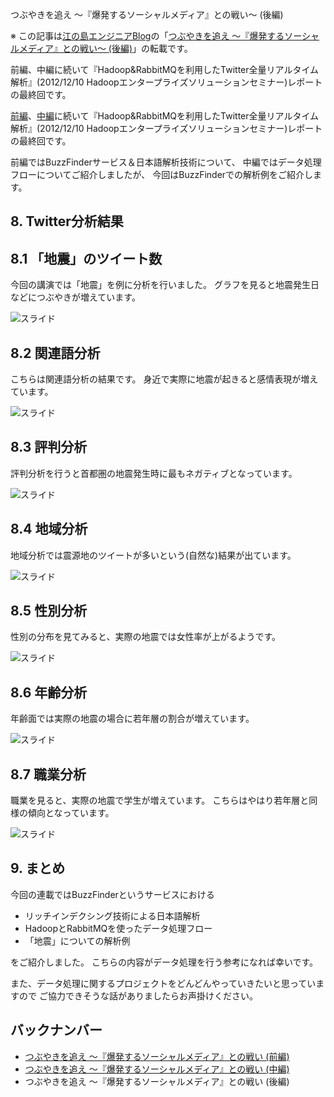 つぶやきを追え ～『爆発するソーシャルメディア』との戦い～ (後編)

※ この記事は[江の島エンジニアBlog](http://blog.enogineer.com/)の「[つぶやきを追え ～『爆発するソーシャルメディア』との戦い～ (後編)](http://blog.enogineer.com/2012/12/31/fight-against-socialmedia-3/)」の転載です。

前編、中編に続いて『Hadoop&RabbitMQを利用したTwitter全量リアルタイム解析』(2012/12/10 Hadoopエンタープライズソリューションセミナー)レポートの最終回です。

[前編](http://hatacomp.hateblo.jp/entry/fight-against-socialmedia-1)、[中編](http://hatacomp.hateblo.jp/entry/fight-against-socialmedia-2)に続いて『Hadoop&RabbitMQを利用したTwitter全量リアルタイム解析』(2012/12/10 Hadoopエンタープライズソリューションセミナー)レポートの最終回です。

前編ではBuzzFinderサービス＆日本語解析技術について、
中編ではデータ処理フローについてご紹介しましたが、
今回はBuzzFinderでの解析例をご紹介します。

## 8. Twitter分析結果

## 8.1 「地震」のツイート数

今回の講演では「地震」を例に分析を行いました。
グラフを見ると地震発生日などにつぶやきが増えています。

![スライド](https://lh4.googleusercontent.com/-zjP5IXAORkc/UNUuZol8HvI/AAAAAAAAASY/E1aPp161-yo/slide-26.png)

## 8.2 関連語分析

こちらは関連語分析の結果です。
身近で実際に地震が起きると感情表現が増えています。

![スライド](https://lh4.googleusercontent.com/-VO5xSz1AGE0/UNUuZ7M7NJI/AAAAAAAAASQ/N4-RK7-RCo0/slide-27.png)

## 8.3 評判分析

評判分析を行うと首都圏の地震発生時に最もネガティブとなっています。

![スライド](https://lh6.googleusercontent.com/-NIFeoP4EMWE/UNUuahHKgmI/AAAAAAAAASc/W_7JV8YnA9U/slide-28.png)

## 8.4 地域分析

地域分析では震源地のツイートが多いという(自然な)結果が出ています。

![スライド](https://lh5.googleusercontent.com/-NmEILflzHqo/UNUuaxko1JI/AAAAAAAAASg/yWZZzzVcL7M/slide-29.png)

## 8.5 性別分析

性別の分布を見てみると、実際の地震では女性率が上がるようです。

![スライド](https://lh3.googleusercontent.com/-BscOXOB3lw8/UNUubDdVBvI/AAAAAAAAASw/k991pbgM-Kw/slide-30.png)

## 8.6 年齢分析

年齢面では実際の地震の場合に若年層の割合が増えています。

![スライド](https://lh6.googleusercontent.com/-2kcHGX0Pi14/UNUubr4uLEI/AAAAAAAAAS0/ariFq7Fze4U/slide-31.png)

## 8.7 職業分析

職業を見ると、実際の地震で学生が増えています。
こちらはやはり若年層と同様の傾向となっています。

![スライド](https://lh5.googleusercontent.com/-ZT2c1IUFsR4/UNUucBbDvoI/AAAAAAAAAS8/clBIbvKJ2Wg/slide-32.png)

## 9. まとめ

今回の連載ではBuzzFinderというサービスにおける

- リッチインデクシング技術による日本語解析
- HadoopとRabbitMQを使ったデータ処理フロー
- 「地震」についての解析例

をご紹介しました。
こちらの内容がデータ処理を行う参考になれば幸いです。

また、データ処理に関するプロジェクトをどんどんやっていきたいと思っていますので
ご協力できそうな話がありましたらお声掛けください。

## バックナンバー
- [つぶやきを追え ～『爆発するソーシャルメディア』との戦い (前編)](/2012/12/22/fight-against-socialmedia-1)
- [つぶやきを追え ～『爆発するソーシャルメディア』との戦い (中編)](/2012/12/23/fight-against-socialmedia-2)
- つぶやきを追え ～『爆発するソーシャルメディア』との戦い (後編)



